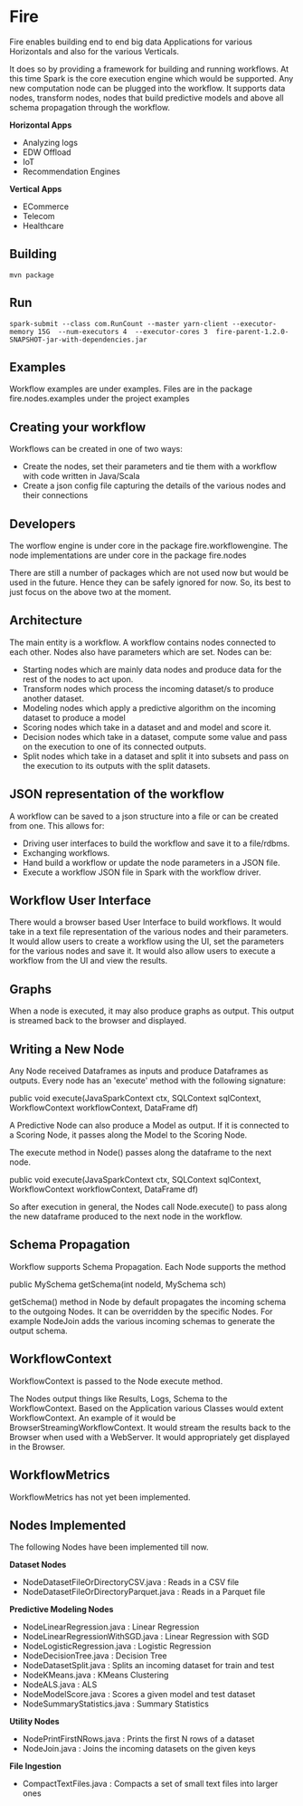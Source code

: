 # Fire

Fire enables building end to end big data Applications for various Horizontals and also for the various Verticals.

It does so by providing a framework for building and running workflows. At this time Spark is the core execution
engine which would be supported. Any new computation node can be plugged into the workflow. It supports data nodes,
transform nodes, nodes that build predictive models and above all schema propagation through the workflow.

**Horizontal Apps**

  * Analyzing logs
  * EDW Offload
  * IoT
  * Recommendation Engines

**Vertical Apps**

  * ECommerce
  * Telecom
  * Healthcare

## Building

	mvn package


## Run

	spark-submit --class com.RunCount --master yarn-client --executor-memory 15G  --num-executors 4  --executor-cores 3  fire-parent-1.2.0-SNAPSHOT-jar-with-dependencies.jar

## Examples

Workflow examples are under examples. Files are in the package fire.nodes.examples under the project examples


## Creating your workflow

Workflows can be created in one of two ways:

* Create the nodes, set their parameters and tie them with a workflow with code written in Java/Scala
* Create a json config file capturing the details of the various nodes and their connections

## Developers

The worflow engine is under core in the package fire.workflowengine.
The node implementations are under core in the package fire.nodes

There are still a number of packages which are not used now but would be used in the future. Hence they can be safely ignored for now.
So, its best to just focus on the above two at the moment.


## Architecture

The main entity is a workflow. A workflow contains nodes connected to each other. Nodes also have parameters
which are set. Nodes can be:

* Starting nodes which are mainly data nodes and produce data for the rest of the nodes to act upon.
* Transform nodes which process the incoming dataset/s to produce another dataset.
* Modeling nodes which apply a predictive algorithm on the incoming dataset to produce a model
* Scoring nodes which take in a dataset and and model and score it.
* Decision nodes which take in a dataset, compute some value and pass on the execution to one of its connected outputs.
* Split nodes which take in a dataset and split it into subsets and pass on the execution to its outputs with the split datasets.

## JSON representation of the workflow

A workflow can be saved to a json structure into a file or can be created from one. This allows for:

* Driving user interfaces to build the workflow and save it to a file/rdbms.
* Exchanging workflows.
* Hand build a workflow or update the node parameters in a JSON file.
* Execute a workflow JSON file in Spark with the workflow driver.

## Workflow User Interface

There would a browser based User Interface to build workflows. It would take in a text file representation of the various nodes and their parameters.
It would allow users to create a workflow using the UI, set the parameters for the various nodes and save it.
It would also allow users to execute a workflow from the UI and view the results.

## Graphs

When a node is executed, it may also produce graphs as output. This output is streamed back to the browser and displayed.


## Writing a New Node

Any Node received Dataframes as inputs and produce Dataframes as outputs. Every node has an 'execute' method with the
following signature:

public void execute(JavaSparkContext ctx, SQLContext sqlContext, WorkflowContext workflowContext, DataFrame df)

A Predictive Node can also produce a Model as output. If it is connected to a Scoring Node, it passes along the Model
to the Scoring Node.


The execute method in Node() passes along the dataframe to the next node.

public void execute(JavaSparkContext ctx, SQLContext sqlContext, WorkflowContext workflowContext, DataFrame df)

So after execution in general, the Nodes call Node.execute() to pass along the new dataframe produced to the next node
in the workflow.

## Schema Propagation

Workflow supports Schema Propagation. Each Node supports the method

public MySchema getSchema(int nodeId, MySchema sch)


getSchema() method in Node by default propagates the incoming schema to the outgoing Nodes. It can be overridden by
the specific Nodes. For example NodeJoin adds the various incoming schemas to generate the output schema.


## WorkflowContext

WorkflowContext is passed to the Node execute method.

The Nodes output things like Results, Logs, Schema to the WorkflowContext. Based on the Application various Classes
would extent WorkflowContext. An example of it would be BrowserStreamingWorkflowContext. It would stream the results
back to the Browser when used with a WebServer. It would appropriately get displayed in the Browser.

## WorkflowMetrics

WorkflowMetrics has not yet been implemented.

## Nodes Implemented

The following Nodes have been implemented till now.

**Dataset Nodes**

* NodeDatasetFileOrDirectoryCSV.java : Reads in a CSV file
* NodeDatasetFileOrDirectoryParquet.java : Reads in a Parquet file


**Predictive Modeling Nodes**

* NodeLinearRegression.java : Linear Regression
* NodeLinearRegressionWithSGD.java : Linear Regression with SGD
* NodeLogisticRegression.java : Logistic Regression
* NodeDecisionTree.java : Decision Tree
* NodeDatasetSplit.java : Splits an incoming dataset for train and test
* NodeKMeans.java : KMeans Clustering
* NodeALS.java : ALS
* NodeModelScore.java : Scores a given model and test dataset
* NodeSummaryStatistics.java : Summary Statistics

**Utility Nodes**

* NodePrintFirstNRows.java : Prints the first N rows of a dataset
* NodeJoin.java : Joins the incoming datasets on the given keys

**File Ingestion**

* CompactTextFiles.java : Compacts a set of small text files into larger ones







